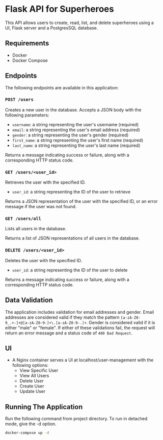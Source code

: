 # Flask API for Superheroes

This API allows users to create, read, list, and delete  superheroes using a UI, Flask server and a PostgresSQL database.

## Requirements

* Docker
* Docker Compose

## Endpoints

The following endpoints are available in this application:

### `POST /users`

Creates a new user in the database. Accepts a JSON body with the following parameters:

- `username`: a string representing the user's username (required)
- `email`: a string representing the user's email address (required)
- `gender`: a string representing the user's gender (required)
- `first_name`: a string representing the user's first name (required)
- `last_name`: a string representing the user's last name (required)

Returns a message indicating success or failure, along with a corresponding HTTP status code.

### `GET /users/<user_id>`

Retrieves the user with the specified ID.

- `user_id`: a string representing the ID of the user to retrieve

Returns a JSON representation of the user with the specified ID, or an error message if the user was not found.

### `GET /users/all`

Lists all users in the database.

Returns a list of JSON representations of all users in the database.

### `DELETE /users/<user_id>`

Deletes the user with the specified ID.

- `user_id`: a string representing the ID of the user to delete

Returns a message indicating success or failure, along with a corresponding HTTP status code.

## Data Validation

The application includes validation for email addresses and gender. Email addresses are considered valid if they match the pattern `[a-zA-Z0-9_.+-]+@[a-zA-Z0-9-]+\.[a-zA-Z0-9-.]+`. Gender is considered valid if it is either "male" or "female". If either of these validations fail, the request will return an error message and a status code of `400 Bad Request`.

## UI
- A Nginx container serves a UI at localhost/user-management with the following options:
    - View Specific User 
    - View All Users
    - Delete User
    - Create User
    - Update User


## Running The Application

Run the following command from project directory.
To run in detached mode, give the -d option.
```bash
docker-compose up -d
```

